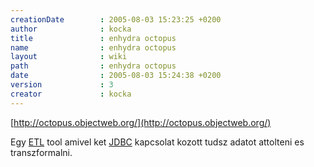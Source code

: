 ```yaml
---
creationDate        : 2005-08-03 15:23:25 +0200 
author              : kocka 
title               : enhydra octopus 
name                : enhydra octopus 
layout              : wiki 
path                : enhydra octopus 
date                : 2005-08-03 15:24:38 +0200 
version             : 3 
creator             : kocka 
---
```

[http://octopus.objectweb.org/](http://octopus.objectweb.org/)

Egy [ETL](ETL.html) tool amivel ket [JDBC](JDBC.html) kapcsolat kozott tudsz adatot attolteni es transzformalni.
